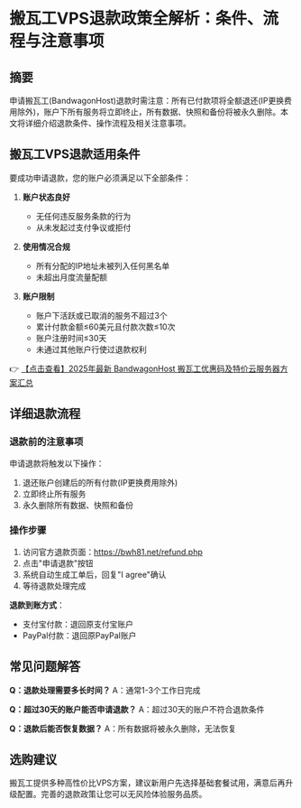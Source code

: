 # 搬瓦工VPS退款政策全解析：条件、流程与注意事项

## 摘要
申请搬瓦工(BandwagonHost)退款时需注意：所有已付款项将全额退还(IP更换费用除外)，账户下所有服务将立即终止，所有数据、快照和备份将被永久删除。本文将详细介绍退款条件、操作流程及相关注意事项。

## 搬瓦工VPS退款适用条件
要成功申请退款，您的账户必须满足以下全部条件：

1. **账户状态良好**
   - 无任何违反服务条款的行为
   - 从未发起过支付争议或拒付

2. **使用情况合规**
   - 所有分配的IP地址未被列入任何黑名单
   - 未超出月度流量配额

3. **账户限制**
   - 账户下活跃或已取消的服务不超过3个
   - 累计付款金额≤60美元且付款次数≤10次
   - 账户注册时间≤30天
   - 未通过其他账户行使过退款权利

👉 [【点击查看】2025年最新 BandwagonHost 搬瓦工优惠码及特价云服务器方案汇总](https://bit.ly/banwagon)

## 详细退款流程
### 退款前的注意事项
申请退款将触发以下操作：
1. 退还账户创建后的所有付款(IP更换费用除外)
2. 立即终止所有服务
3. 永久删除所有数据、快照和备份

### 操作步骤
1. 访问官方退款页面：https://bwh81.net/refund.php
2. 点击"申请退款"按钮
3. 系统自动生成工单后，回复"I agree"确认
4. 等待退款处理完成

**退款到账方式**：
- 支付宝付款：退回原支付宝账户
- PayPal付款：退回原PayPal账户

## 常见问题解答
**Q：退款处理需要多长时间？**
A：通常1-3个工作日完成

**Q：超过30天的账户能否申请退款？**
A：超过30天的账户不符合退款条件

**Q：退款后能否恢复数据？**
A：所有数据将被永久删除，无法恢复

## 选购建议
搬瓦工提供多种高性价比VPS方案，建议新用户先选择基础套餐试用，满意后再升级配置。完善的退款政策让您可以无风险体验服务品质。